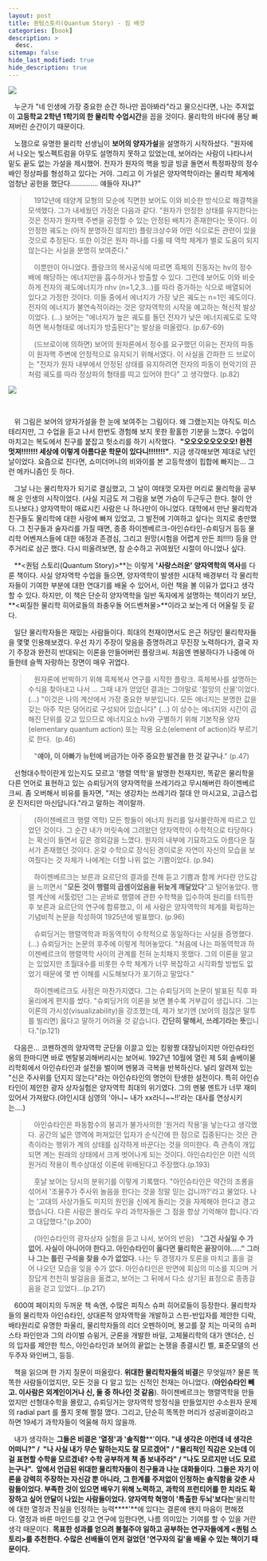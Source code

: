```yaml
---
layout: post
title: 퀀텀스토리(Quantum Story) - 짐 배것
categories: [book]
description: >
  desc.
sitemap: false
hide_last_modified: true
hide_description: true
---
```


![](/assets/img/posts/from_tistory/067.jpg)

  


   누군가 "네 인생에 가장 중요한 순간 하나만 꼽아봐라"라고 물으신다면, 나는 주저없이 **고등학교 2학년 1학기의 한 물리학 수업시간**을 꼽을 것이다. 물리학의 바다에 퐁당 빠져버린 순간이기 때문이다.

  


   노잼으로 유명한 물리학 선생님이 **보어의 양자가설**을 설명하기 시작하셨다. "원자에서 나오는 빛스펙트럼을 아무도 설명하지 못하고 있었는데, 보어라는 사람이 나타나서 밑도 끝도 없는 가설을 제시했어. 전자가 원자의 핵을 빙글 빙글 돌면서 특정파장의 정수배인 정상파를 형성하고 있다는 거야. 그리고 이 가설은 양자역학이라는 물리학 체계에 엄청난 공헌을 했단다.............. 얘들아 자냐?" 

  


>   1912년에 태양계 모형의 모순에 직면한 보어도 이와 비슷한 방식으로 해결책을 모색했다. 그가 내세웠던 가정은 다음과 같다. "원자가 안정한 상태를 유지한다는 것은 전자가 원자핵 주변을 공전할 수 있는 안정된 배치가 존재한다는 뜻이다. 이 안정한 궤도는 (아직 분명하진 않지만) 플랑크상수와 어떤 식으로든 관련이 있을 것으로 추정된다. 또한 이것은 원자 하나를 다룰 때 역학 체계가 별로 도움이 되지 않는다는 사실을 분명히 보여준다."
>
>   이뿐만이 아니었다. 플랑크의 복사공식에 따르면 흑체의 진동자는 hv의 정수 배에 해당하는 에너지만을 흡수하거나 방출할 수 있다. 그런데 보어도 이와 비슷하게 전자의 궤도에너지가 nhv (n=1,2,3...)를 따라 증가하는 식으로 배열되어 있다고 가정한 것이다. 이들 중에서 에너지가 가장 낮은 궤도는 n=1인 궤도이다. 전자의 에너지가 불연속적이라는 것은 양자역학의 시작을 예고하는 혁신적 발상이었다. (...) 보어는 "에너지가 높은 궤도를 돌던 전자가 낮은 에너지궤도로 도약하면 복사형태로 에너지가 방출된다"는 발상을 떠올렸다. (p.67-69)
>
>   (드브로이에 의하면) 보어의 원자론에서 정수를 요구했던 이유는 전자의 파동이 원자핵 주변에 안정적으로 유지되기 위해서였다. 이 사실을 간파한 드 브로이는 "전자가 원자 내부에서 안정된 상태를 유지하려면 전자의 파동이 현악기의 끈처럼 궤도를 따라 정상파의 형태를 띠고 있어야 한다" 고 생각했다. (p.82)

  
![](/assets/img/posts/from_tistory/067_1.jpeg)

   

   위 그림은 보어의 양자가설을 한 눈에 보여주는 그림이다. 왜 그랬는지는 아직도 미스테리지만, 그 수업을 듣고 나서 한번도 경험해 보지 못한 황홀한 기분을 느꼈다. 수업이 마치고는 복도에서 친구를 붙잡고 헛소리를 하기 시작했다.  **"오오오오오오오오! 완전 멋져!!!!!!! 세상에 이렇게 아름다운 학문이 있다니!!!!!!!"**. 지금 생각해보면 제대로 낚인 날이었다. 요즘으로 친다면, 쇼미더머니의 비와이를 본 고등학생이 힙합에 빠지는... 그런 메카니즘인 듯 하다. 

  


   그날 나는 물리학자가 되기로 결심했고, 그 날이 여태껏 모자란 머리로 물리학을 공부해 온 인생의 시작이었다. (사실 지금도 저 그림을 보면 가슴이 두근두근 한다. 철이 안 드나보다.) 양자역학이 매료시킨 사람은 나 하나만이 아니었다. 대학에서 만난 물리학과 친구들도 물리학에 대한 사랑에 빠져 있었고, 그 발전에 기여하고 싶다는 의지로 충만했다. 그 친구들과 술자리를 가질 때면, 종종 하이젠베르크-아인슈타인-슈뢰딩거 등등 물리학 어벤져스들에 대한 애정과 존경심, 그리고 원망(시험을 어렵게 만든 죄!!!!) 등을 안주거리로 삼곤 했다. 다시 떠올려보면, 참 순수하고 귀여웠던 시절이 아니었나 싶다.

  


  


   **<퀀텀 스토리(Quantum Story)\>**는 이렇게 **'사랑스러운' 양자역학의 역사**를 다룬 책이다. 사실 양자역학 수업을 들으면, 양자역학이 발생한 시대적 배경부터 각 물리학자들이 기여한 부분에 대한 연대기를 배울 수 있어서, 이런 책을 볼 이유가 없다고 생각할 수 있다. 하지만, 이 책은 단순히 양자역학을 일반 독자에게 설명하는 책이라기 보단, **<찌질한 물리학 히어로들의 좌충우돌 어드벤쳐물\>**이라고 보는게 더 어울릴 듯 같다. 

  


   일단 물리학자들은 재밌는 사람들이다. 희대의 천재이면서도 은근 허당인 물리학자들을 몇몇 인용해보겠다. 우선 자기 주장이 맞음을 증명하려고 무진장 노력하다가, 결국 자기 주장과 완전히 반대되는 이론을 만들어버린 플랑크씨. 처음엔 멘붕하다가 나중에 아들한테 슬쩍 자랑하는 장면이 매우 귀엽다.

  


>   원자론에 반박하기 위해 흑체복사 연구를 시작한 플랑크. 흑체복사를 설명하는 수식을 찾아내고 나서 ... 그때 내가 얻었던 결과는 그야말로 '절망의 산물'이었다. (...) "이것은 나의 계산에서 가장 중요한 부분입니다. 모든 에너지는 분명한 값을 갖는 아주 작은 덩어리로 구성되어 있습니다" (...) 이 상수는 에너지와 시간이 곱해진 단위를 갖고 있으므로 에너지요소 hv와 구별하기 위해 기본작용 양자(elementary quantum action) 또는 작용 요소(element of action)라 부르기로 한다.  (p.46)
>
>   "**얘야, 이 아빠가 뉴턴에 버금가는 아주 중요한 발견을 한 것 같구나**." (p.47)

  


   선형대수학이란게 있는지도 모르고 '행렬 역학'을 발명한 천재지만, 똑같은 물리학을 다른 언어로 표현하고 있는 슈뢰딩거의 양자역학을 쓰레기라고 무시해버린 하이젠베르크씨. 좀 오버해서 비유를 들자면, "저는 생강차는 쓰레기라 절대 안 마시고요, 고급스럽운 진저티만 마신답니다."라고 말하는 격이랄까. 

  


>   (하이젠베르크 행렬 역학) 모든 항들이 에너지 원리를 일사불란하게 따르고 있었던 것이다. 그 순간 내가 머릿속에 그려왔던 양자역학이 수학적으로 타당하다는 확신이 들면서 깊은 경외감을 느꼈다. 원자의 내부에 기묘하고도 아름다운 질서가 존재했던 것이다. 온갖 수학으로 장식된 경이로운 자연이 자신의 모습을 보여줬다는 것 자체가 나에게는 더할 나위 없는 기쁨이었다. (p.94)
>
>   하이젠베르크는 보른과 요르단의 결과를 전해 듣고 기쁨과 함께 커다란 안도감을 느끼면서 "**모든 것이 행렬의 곱셈이었음을 뒤늦게 깨달았다**"고 털어놓았다. 행렬 계산에 서툴렀던 그는 곧바로 행렬에 관한 수학책을 입수하여 원리를 터득한 후 보른과 요르단의 연구에 합류했고, 이 세 사람은 양자역학의 체계를 확립하는 기념비적 논문을 작성하여 1925년에 발표했다. (p.96)
>
>   슈뢰딩거는 행렬역학과 파동역학이 수학적으로 동일하다는 사실을 증명했다. (...) 슈뢰딩거는 논문의 후주에 이렇게 적어놓았다. "처음에 나는 파동역학과 하이젠베르크의 행렬역학 사이의 관계를 전혀 눈치채지 못했다. 그의 이론을 알고는 있었지만 초월대수를 비롯한 수학 체계가 너무 복잡하고 시각화할 방법도 없었기 때문에 몇 번 이해를 시도해보다가 포기하고 말았다."
>
>   하이젠베르크도 사정은 마찬가지였다. 그는 슈뢰딩거의 논문이 발표된 직후 파울리에게 편지를 썼다. "슈뢰딩거의 이론을 보면 볼수록 거부감이 생깁니다. 그는 이론의 가시성(visualizability)을 강조했는데, 제가 보기엔 (보어의 점잖은 말투를 빌리면) 옳다고 말하기 어려울 것 같습니다. **간단히 말해서, 쓰레기라는 뜻**입니다."(p.121)

  
   다음은... 코펜하겐의 양자역학 군단을 이끌고 있는 킹왕짱 대장님이지만 아인슈타인옹의 한마디면 바로 멘탈붕괴해버리시는 보어씨. 1927년 10월에 열린 제 5회 솔베이물리학회에서 아인슈타인과 설전을 벌이며 멘붕과 극복을 반복하신다. 널리 알려져 있는 "신은 주사위를 던지지 않는다"라는 아인슈타인의 명언이 탄생한 설전이다. 특히 아인슈타인이 제안한 광자 상자실험은 양자역학 최대의 위기였다. 그의 멘붕 멘트가 너무 재미있어서 가져왔다.(야인시대 심영의 '아니~ 내가 xx라니~~!!'라는 대사를 연상시키는....) 

>   아인슈타인은 파동함수의 붕괴가 불가사의한 '원거리 작용'을 낳는다고 생각했다. 공간의 넓은 영역에 퍼져있던 입자가 순식간에 한 점으로 집중된다는 것은 관측이라는 행위가 계의 상태를 심각하게 바꾼다는 것을 의미한다. 즉 관측이 개입되면 계는 원래의 상태에서 크게 벗어나게 되는 것이다. 아인슈타인은 이런 식의 원거리 작용이 특수상대성 이론에 위배된다고 주장했다.(p.193)
>
>   훗날 보어는 당시의 분위기를 이렇게 기록했다. "아인슈타인은 약간의 조롱을 섞어서 '조물주가 주사위 놀음을 한다는 것을 정말 믿는 겁니까?'라고 물었다. 나는 '고대의 사상가들도 미지의 원인을 신에게 돌리는 것을 자제해야 한다고 경고했습니다. 다른 사람은 몰라도 우리 과학자들은 그 점을 항상 기억해야 합니다.'라고 대답했다."(p.200)
>
>   (아인슈타인의 광자상자 실험을 듣고 나서, 보어의 반응)   "**그건 사실일 수 가 없어. 사실이 아니어야 한다고. 아인슈타인이 옳다면 물리학은 끝장이야....." 그러나 그는 틀린 구석을 찾을 수가 없었다.** 나는 두 경쟁자가 토론을 마치고 홀을 걸어 나오던 모습을 잊을 수가 없다. 아인슈타인은 만면에 회심의 미소를 지으며 거장답게 천천히 발걸음을 옮겼고, 보어는 그 뒤에서 다소 상기된 표정으로 종종걸음을 걷고 있었다...(p.217)

  


  


   600여 페이지의 두꺼운 책 속엔, 수많은 피직스 슈퍼 히어로들이 등장한다. 물리학자들의 물리학자 아인슈타인, 상대론적 양자역학을 개발하고 스핀-반입자를 제안한 디락, 배타원리로 유명한 파울리, 물리학자들의 리더 오펜하이머, 봉고를 잘 치는 미국의 슈퍼스타 파인만과 그의 라이벌 슈윙거, 군론을 개발한 바일, 고체물리학의 대가 앤더슨, 신의 입자를 제안한 힉스, 아인슈타인과 보어의 끝없는 논쟁을 종결시킨 벨, 표준모델의 선두주자 와인버그, 등등.

  


   책을 읽으며 한 가지 질문이 떠올랐다. **위대한 물리학자들의 비결**은 무엇일까? 물론 똑똑한 사람들이었지만, 모든 것을 다 알고 있는 신적인 천재는 아니었다. (**아인슈타인 빼고. 이사람은 외계인이거나 신, 둘 중 하나인 것 같음**). 하이젠베르크는 행렬역학을 만들었지만 선형대수학을 몰랐고, 슈뢰딩거는 양자역학 방정식을 만들었지만 수소원자 문제의 radial part 를 풀지 못해 쩔절 맸다. 그리고, 단순히 똑똑한 머리가 성공비결이라고 하면 19세기 과학자들이 억울해 하지 않을까.

  


   내가 생각하는 **그들은 비결은 '열정'과 '솔직함****'**이다. "내 생각은 이런데 네 생각은 어떠니?" /  "나 사실 내가 무슨 말하는지도 잘 모르겠어" / "물리적인 직감은 오는데 이걸 표현할 수학을 모르겠네? 수학 공부하게 책 좀 보내주라" / "나도 모르지만 너도 모르는구나".  앞에서 언급된 위대한 물리학자들이 친구들과 나눈 대화들이다. 그들은 자기 이론을 강력히 주장하는 자신감 뿐 아니라, 그 한계를 주저없이 인정하는 솔직함을 갖춘 사람들이었다. 부족한 것이 있으면 배우기 위해 노력하고, 과학의 프런티어를 한 치라도 확장하고 싶어 안달이 나있는 사람들이었다. 양자역학 혁명이 **'특출한 두뇌'보다는****'물리학에 대한 열정과 진실을 인정하는 능력****'**에 있다는 결론에 왠지 마음이 편해졌다. 열정과 바른 마인드를 갖고 연구에 임한다면, 나름 의미있는 기여를 할 수 있을 거란 생각 때문이다. **목표한 성과를 얻으려 불철주야 일하고 공부하는 연구자들에게 <퀀텀 스토리\>를 추천한다. 수많은 선배들이 먼저 걸었던 '연구자의 길'을 배울 수 있는 책이기 때문이다.**

